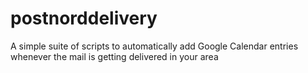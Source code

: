# postnorddelivery
A simple suite of scripts to automatically add Google Calendar entries whenever the mail is getting delivered in your area
